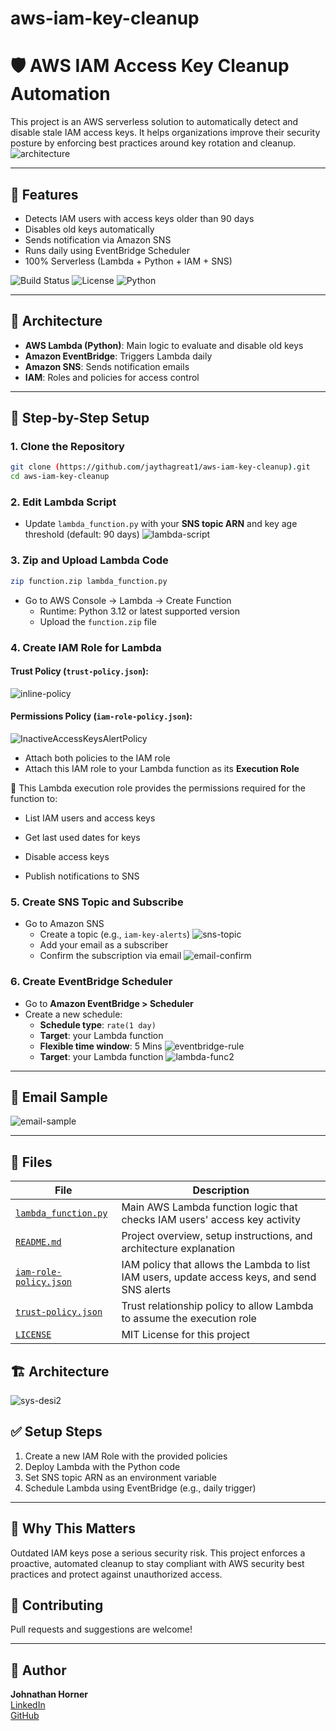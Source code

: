 # aws-iam-key-cleanup
# 🛡️ AWS IAM Access Key Cleanup Automation

This project is an AWS serverless solution to automatically detect and disable stale IAM access keys. It helps organizations improve their security posture by enforcing best practices around key rotation and cleanup.
![architecture](https://github.com/user-attachments/assets/2184c627-87e2-48c3-b8e5-b60d14accee2)


---

## 🚀 Features

- Detects IAM users with access keys older than 90 days
- Disables old keys automatically
- Sends notification via Amazon SNS
- Runs daily using EventBridge Scheduler
- 100% Serverless (Lambda + Python + IAM + SNS)

![Build Status](https://img.shields.io/badge/build-passing-brightgreen)
![License](https://img.shields.io/github/license/jaythagreat1/aws-iam-key-cleanup) 
![Python](https://img.shields.io/badge/python-3.12%2B-blue)

---

## 🧰 Architecture

- **AWS Lambda (Python)**: Main logic to evaluate and disable old keys
- **Amazon EventBridge**: Triggers Lambda daily
- **Amazon SNS**: Sends notification emails
- **IAM**: Roles and policies for access control

---

## 📆 Step-by-Step Setup

### 1. Clone the Repository

```bash
git clone (https://github.com/jaythagreat1/aws-iam-key-cleanup).git
cd aws-iam-key-cleanup
```
<!-- ✅ Replace `johnathanhorner` with your GitHub username -->

### 2. Edit Lambda Script

- Update `lambda_function.py` with your **SNS topic ARN** and key age threshold (default: 90 days)
![lambda-script](https://github.com/user-attachments/assets/07cebf8f-a3fd-49ed-870f-c7adb6441d53)

### 3. Zip and Upload Lambda Code

```bash
zip function.zip lambda_function.py
```

- Go to AWS Console → Lambda → Create Function
  - Runtime: Python 3.12 or latest supported version
  - Upload the `function.zip` file

### 4. Create IAM Role for Lambda

#### Trust Policy (`trust-policy.json`):
![inline-policy](https://github.com/user-attachments/assets/6d5a9c81-27dd-4784-98c2-6558e06e3963)

#### Permissions Policy (`iam-role-policy.json`):
![InactiveAccessKeysAlertPolicy ](https://github.com/user-attachments/assets/b9c9e5bd-84a0-47e8-b9b9-4ca2e8bd5bac)

- Attach both policies to the IAM role
- Attach this IAM role to your Lambda function as its **Execution Role**

📌  This Lambda execution role provides the permissions required for the function to:
- List IAM users and access keys

- Get last used dates for keys

- Disable access keys

- Publish notifications to SNS


### 5. Create SNS Topic and Subscribe

- Go to Amazon SNS
  - Create a topic (e.g., `iam-key-alerts`)
   ![sns-topic](https://github.com/user-attachments/assets/04f9ffd8-6c6e-4243-a885-9739c47ef477)
  - Add your email as a subscriber
  - Confirm the subscription via email
    ![email-confirm](https://github.com/user-attachments/assets/a5519185-ad40-47e8-9c64-f2bbded43136)


### 6. Create EventBridge Scheduler

- Go to **Amazon EventBridge > Scheduler**
- Create a new schedule:
  - **Schedule type**: `rate(1 day)`
  - **Target**: your Lambda function
  - **Flexible time window**: 5 Mins
  ![eventbridge-rule](https://github.com/user-attachments/assets/2104e4a9-102a-47b0-89ea-5391757bb51d)
  - **Target**: your Lambda function
  ![lambda-func2](https://github.com/user-attachments/assets/f6c0a3fb-e770-460f-b92b-d2e6f18f0748) 

---

## 📧 Email Sample
![email-sample](https://github.com/user-attachments/assets/aebebe96-d42f-404c-80a1-f50126b5e568)

---

## 📁 Files

| File                   | Description                          |
| ---------------------- | ------------------------------------ |
| [`lambda_function.py`](./lambda_function.py)| Main AWS Lambda function logic that checks IAM users' access key activity |
| [`README.md`](./README.md)| Project overview, setup instructions, and architecture explanation |
| [`iam-role-policy.json`](./iam-role-policy.json) | IAM policy that allows the Lambda to list IAM users, update access keys, and send SNS alerts |
| [`trust-policy.json`](./trust-policy.json)| Trust relationship policy to allow Lambda to assume the execution role |
| [`LICENSE`](./LICENSE) | MIT License for this project |

## 🏗️ Architecture
![sys-desi2](https://github.com/user-attachments/assets/56fdd6c1-d42a-4dd2-b44c-9209d309722a)

## ✅ Setup Steps

1. Create a new IAM Role with the provided policies
2. Deploy Lambda with the Python code
3. Set SNS topic ARN as an environment variable
4. Schedule Lambda using EventBridge (e.g., daily trigger)

---

## 🤔 Why This Matters

Outdated IAM keys pose a serious security risk. This project enforces a proactive, automated cleanup to stay compliant with AWS security best practices and protect against unauthorized access.


## 🙌 Contributing

Pull requests and suggestions are welcome!

---

## 🔗 Author

**Johnathan Horner**  
[LinkedIn](https://www.linkedin.com/in/johnathan-horner-99b37782/)  
[GitHub](https://github.com/jaythagreat1/)

 



  
